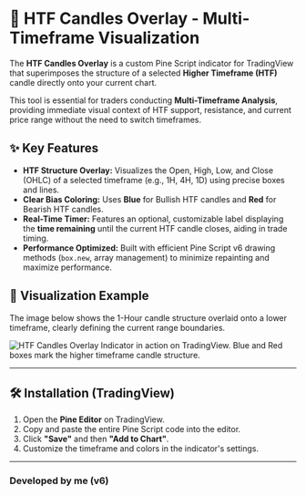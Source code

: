 # 🚀 HTF Candles Overlay - Multi-Timeframe Visualization

The **HTF Candles Overlay** is a custom Pine Script indicator for TradingView that superimposes the structure of a selected **Higher Timeframe (HTF)** candle directly onto your current chart.

This tool is essential for traders conducting **Multi-Timeframe Analysis**, providing immediate visual context of HTF support, resistance, and current price range without the need to switch timeframes.

## ✨ Key Features

* **HTF Structure Overlay:** Visualizes the Open, High, Low, and Close (OHLC) of a selected timeframe (e.g., 1H, 4H, 1D) using precise boxes and lines.
* **Clear Bias Coloring:** Uses **Blue** for Bullish HTF candles and **Red** for Bearish HTF candles.
* **Real-Time Timer:** Features an optional, customizable label displaying the **time remaining** until the current HTF candle closes, aiding in trade timing.
* **Performance Optimized:** Built with efficient Pine Script v6 drawing methods (`box.new`, array management) to minimize repainting and maximize performance.

## 📸 Visualization Example

The image below shows the 1-Hour candle structure overlaid onto a lower timeframe, clearly defining the current range boundaries.

![HTF Candles Overlay Indicator in action on TradingView. Blue and Red boxes mark the higher timeframe candle structure.](https://i.imgur.com/WzW4QJg.png)

---

## 🛠️ Installation (TradingView)

1.  Open the **Pine Editor** on TradingView.
2.  Copy and paste the entire Pine Script code into the editor.
3.  Click **"Save"** and then **"Add to Chart"**.
4.  Customize the timeframe and colors in the indicator's settings.

---

### Developed by me (v6)

